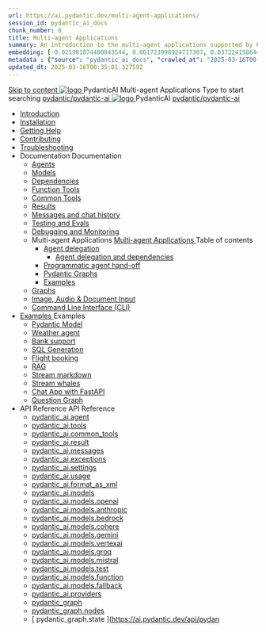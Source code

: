 ```yaml
---
url: https://ai.pydantic.dev/multi-agent-applications/
session_id: pydantic_ai_docs
chunk_number: 0
title: Multi-agent Applications
summary: An introduction to the multi-agent applications supported by PydanticAI, including links to installation, documentation, and support resources.
embedding: [-0.021981874480843544, 0.001723998924717307, 0.03722415864467621, -0.01302418950945139, 0.003423115238547325, 0.028664592653512955, -0.03267422318458557, 0.013038408011198044, -0.003033882472664118, 0.023858722299337387, 0.013244576752185822, -0.09884734451770782, -0.023659663274884224, -0.03969818353652954, 0.009405569173395634, -0.005811831448227167, -0.030911121517419815, 0.005680309608578682, 0.01062125526368618, 0.036513231694698334, 0.054912030696868896, 0.010862970724701881, 0.017474595457315445, 0.0220814049243927, 0.0009428674238733947, -0.009924545884132385, 0.003092534141615033, 0.045982781797647476, 0.003970529418438673, -0.04276939108967781, 0.0470065176486969, -0.011175778694450855, -0.030342379584908485, 0.00684267608448863, 0.02596306800842285, 0.00978946965187788, -0.0032720433082431555, 0.03105330839753151, -0.018555205315351486, 0.03716728463768959, 0.023887159302830696, -0.04109160229563713, 0.02931864559650421, 0.029034273698925972, -0.06187911704182625, 0.01327301375567913, -0.017716310918331146, 0.014858381822705269, 0.0021523325704038143, 0.00990321859717369, -0.07621141523122787, 0.006334363017231226, -0.02968832664191723, 0.013230358250439167, -0.025508074089884758, 0.004528607241809368, -0.03153673931956291, 0.00036412812187336385, -0.005136450286954641, -0.03267422318458557, 0.005157778039574623, 0.0037750243209302425, 0.005083130672574043, 0.07365207374095917, -0.04979335516691208, -0.0008251200779341161, -0.05937665328383446, 0.003661276074126363, -0.06654280424118042, -0.03386858105659485, 0.021981874480843544, 0.04092098027467728, -0.03295859321951866, -0.05644763261079788, -0.01645085960626602, -0.027072114869952202, 0.016123833134770393, 0.09913171082735062, -0.02515261061489582, -0.05061803013086319, -0.004464623983949423, 0.04003943130373955, -0.005136450286954641, -0.0196215957403183, -0.029290208593010902, -0.02883521467447281, -0.01874004490673542, -0.03273109719157219, -0.026645557954907417, -0.026929929852485657, -0.014175891876220703, 0.01215685810893774, -0.03156517446041107, 0.006007336545735598, 0.08377568423748016, 0.015555091202259064, 0.011900924146175385, 0.010436413809657097, -0.007699343375861645, 0.020247211679816246, 0.010727894492447376, -0.04060817137360573, -0.06893151998519897, 0.03867444768548012, 0.030655188485980034, -0.010813205502927303, -0.0006376130040735006, -0.00048787391278892756, -0.009170963428914547, 0.006181513424962759, -0.12682944536209106, -0.03184954822063446, -0.021754378452897072, 0.033470459282398224, -0.06404034048318863, -0.01792958751320839, 0.016095396131277084, 0.005189769901335239, 0.01794380694627762, -0.053547050803899765, -0.03329983726143837, 0.0090998699888587, 0.017801621928811073, 0.016564607620239258, 0.03051300346851349, 0.012469666078686714, -0.004962272942066193, -0.027882572263479233, -0.04820087552070618, -0.02209562249481678, 0.006412564776837826, -0.003689713077619672, 0.018327707424759865, -0.02518104761838913, -0.014616667293012142, -0.013891520909965038, -0.02879255823791027, -0.018114428967237473, -0.03628573194146156, 0.025067299604415894, 0.044333431869745255, -0.031508300453424454, -0.0006207284750416875, 0.04996397718787193, -0.02792522683739662, 0.034266699105501175, -0.034522633999586105, 0.0012698940699920058, -0.032873280346393585, 0.01314504723995924, 0.03213391825556755, 0.012526540085673332, -0.03978349640965462, -0.0381341427564621, -0.03642791882157326, 0.010585708543658257, 0.012014673091471195, 0.02265014685690403, 0.014367842115461826, -0.04996397718787193, -0.01933722384274006, 0.04615340381860733, -0.037053536623716354, -0.014076362363994122, -0.033470459282398224, -0.007400753907859325, -0.05013459920883179, -0.006782247219234705, -0.04791650548577309, -0.040721919387578964, -0.026702431961894035, -0.04948054626584053, -0.015611965209245682, 0.00031325238524004817, 0.024541212245821953, -0.034551069140434265, -0.02934708259999752, -0.029261771589517593, -0.026489153504371643, -0.03949912637472153, -0.015569309704005718, -0.00797660555690527, -0.03759383782744408, -0.028636153787374496, -0.0048485249280929565, -0.015796806663274765, 0.011552569456398487, 0.018029117956757545, -0.02988738752901554, 0.06802152842283249, 0.02822381630539894, 0.04746151342988014, 0.028934745118021965, 0.03665541484951973, 0.03435201197862625, -0.03435201197862625, 0.06068475916981697, -0.006170849781483412, 0.0031707361340522766, -0.0025717797689139843, 0.00447528762742877, -0.009185181930661201, 0.02543698064982891, 0.023588569834828377, 0.0005287522217258811, -0.036740727722644806, 0.023361073806881905, -0.013159265741705894, -0.00026282097678631544, -0.015896335244178772, 0.044049061834812164, -0.06460908055305481, 0.01677788607776165, -0.006864003837108612, -0.033697959035634995, -0.017389284446835518, -0.051897697150707245, 0.022991390898823738, -0.020844390615820885, 0.05704481154680252, -0.04092098027467728, 0.049594294279813766, 0.01626601815223694, -0.008623548783361912, -0.007699343375861645, 0.014055034145712852, 0.04245658218860626, -0.06381284445524216, 0.021071886643767357, 0.0246123056858778, 0.016706792637705803, 0.01848411187529564, -0.012654507532715797, -0.011438821442425251, 0.010308447293937206, -0.05533858761191368, 0.0335557721555233, -0.00692087784409523, 0.01342230848968029, -0.003995412029325962, 0.0009286488639190793, -7.881296187406406e-05, 0.011175778694450855, 0.015754150226712227, 0.012099984101951122, 0.011602334678173065, -0.016109613701701164, -0.034551069140434265, 0.02459808811545372, 0.0470065176486969, 0.04311063513159752, -0.010564381256699562, 0.002326509915292263, -0.0070879459381103516, 0.005317736882716417, -0.020616894587874413, -0.017403502017259598, -0.008666204288601875, -0.026432279497385025, 0.026915710419416428, -0.0072692325338721275, 0.03165048733353615, -0.017844276502728462, -0.00810457207262516, -0.008289413526654243, -0.0032187236938625574, -0.01383464690297842, 0.02849396876990795, -0.04086410626769066, -0.029574578627943993, 0.03548949584364891, 0.03429513797163963, 0.05852354317903519, -0.010066731832921505, -0.050731778144836426, 0.02016190066933632, 0.009306039661169052, 0.025266358628869057, -0.0029912269674241543, 0.00040456210263073444, -0.010415085591375828, 0.013351215980947018, 0.0569879375398159, 0.023133575916290283, 0.018057554960250854, 0.029432393610477448, 0.00032058381475508213, -0.02741335891187191, -0.015043223276734352, -0.0039029913023114204, 0.03500606492161751, 0.030114883556962013, 0.03608667477965355, -0.042684078216552734, 0.042115338146686554, -0.0039811935275793076, 0.05425797775387764, 0.01653617061674595, 0.02822381630539894, -0.021100323647260666, 0.049082424491643906, 0.019934402778744698, -0.016393985599279404, -0.013543166220188141, 0.009526426903903484, 0.015498217195272446, -0.01674944907426834, -0.011225542984902859, 0.04365094006061554, -0.04274095222353935, -0.03671228885650635, 0.024654962122440338, -0.014872600324451923, -0.05223894491791725, -0.03022863157093525, -0.040096305310726166, 0.07160460203886032, -0.02378763072192669, 0.049679603427648544, -0.029176458716392517, -0.04894024133682251, -0.04530029371380806, 0.03807726874947548, 0.004948054440319538, -0.059717901051044464, -0.0248540211468935, 0.02378763072192669, -0.0027886126190423965, -0.033982329070568085, -0.016010085120797157, 0.02910536713898182, -0.010592818260192871, -0.009647284634411335, 0.0226359274238348, -0.005698082968592644, -0.02768351137638092, -0.021470006555318832, 0.02744179591536522, -0.01984909176826477, 0.021711722016334534, -0.0571301244199276, -0.03753696382045746, -0.04336657002568245, -0.02513839118182659, -0.014872600324451923, 0.014346514828503132, 0.007798873353749514, 0.04410593584179878, -0.004418413620442152, -0.005822495091706514, -0.006782247219234705, -0.018868012353777885, -0.00048609660007059574, 0.03944225236773491, -0.019450973719358444, -0.013457855209708214, -0.017119131982326508, -0.014119017869234085, -0.02965988963842392, 0.01933722384274006, -0.07353832572698593, -0.007212358061224222, -0.003718150081112981, 0.0027352930046617985, -0.019450973719358444, 0.024199968203902245, -0.012647397816181183, -0.0330723412334919, 0.0022785223554819822, 0.0005954016814939678, 0.029233334586024284, -0.000638945959508419, -0.009448224678635597, -0.017503032460808754, -0.013635586947202682, -0.03472169488668442, -0.03253203630447388, 0.01047906931489706, -0.0022305345628410578, 0.018029117956757545, 0.018555205315351486, 0.008843936957418919, 0.0002156109403586015, 0.012839348055422306, 0.03912944346666336, 0.021029232069849968, -0.017702091485261917, 0.024199968203902245, -0.010990937240421772, 0.06062788516283035, 0.047944940626621246, -0.03020019456744194, 0.003167181508615613, 0.005925579462200403, 0.0054848045110702515, 0.0027068560011684895, -0.00252201477997005, -0.003065874334424734, 0.06341472268104553, 0.005594998598098755, -0.0036719399504363537, 0.018114428967237473, -0.02462652511894703, 0.009355803951621056, -0.025863537564873695, 0.028337564319372177, 0.06796465814113617, 0.03301546722650528, 0.011751629412174225, -0.009725486859679222, 0.04117691516876221, -0.037878211587667465, 0.013372544199228287, -0.02152688056230545, -0.020346742123365402, -0.04953742027282715, -0.016820542514324188, 0.033470459282398224, 0.03048456646502018, 0.04785963147878647, -0.00412693340331316, -0.05616326257586479, -0.02158375456929207, -0.020247211679816246, -0.06824902445077896, 0.03711041063070297, 0.07450518757104874, -0.020631112158298492, 0.0007877963944338262, -0.04112004116177559, 0.006007336545735598, 0.025664478540420532, 0.06295973062515259, 0.0024047119077295065, 0.015455560758709908, -0.038446951657533646, 0.012924659997224808, 0.022834986448287964, 0.005559451878070831, 0.016692575067281723, 0.010735003277659416, -0.05988852307200432, -0.033186089247465134, 0.02573557011783123, -0.004116269294172525, -0.025849319994449615, -0.012924659997224808, -0.04558466374874115, -0.005989563185721636, -0.012171076610684395, -0.00756426714360714, -0.0027974992990493774, 0.0025788890197873116, 0.025564948096871376, -0.019920185208320618, -0.04606809467077255, 0.08423067629337311, -0.0052466439083218575, 0.051073022186756134, -0.0035439729690551758, 0.048229314386844635, 0.021470006555318832, -0.050475843250751495, 0.014310968108475208, 0.0021256727632135153, -0.008460035547614098, 0.029148021712899208, -0.02209562249481678, -0.012043110094964504, 0.001588922692462802, 0.05656138062477112, -0.025493856519460678, -0.01344363670796156, -0.029261771589517593, -0.015455560758709908, -0.02014768123626709, 0.06671342253684998, 0.024526994675397873, -0.01272560004144907, 0.002566447714343667, 0.015313375741243362, -0.027456015348434448, -0.011083357967436314, 0.00879417173564434, 0.016280237585306168, 0.0560210756957531, -0.019195038825273514, -0.020304085686802864, 0.003396455431357026, 0.019465191289782524, -0.020360959693789482, 0.01524228323251009, 0.058011673390865326, -0.018313489854335785, 0.017261316999793053, -0.00798371434211731, -0.02604837901890278, -0.011822721920907497, -0.0340392030775547, -0.006679162848740816, 0.0204178337007761, -0.02627587504684925, -0.027313830330967903, 0.02968832664191723, 0.015711495652794838, -0.04279782623052597, 0.0010370652889832854, -0.0013454300351440907, -0.009711268357932568, 0.03187798336148262, -0.0560210756957531, -0.020261431112885475, -0.0038603355642408133, 0.024427464231848717, 0.014517136849462986, 0.035688553005456924, 0.004482396878302097, 0.025380106642842293, -0.011602334678173065, -0.0039811935275793076, 0.022223589941859245, -0.02934708259999752, -0.015114315785467625, 0.011829831637442112, 0.022564833983778954, -0.025266358628869057, -0.025408543646335602, -0.029290208593010902, -0.012512321583926678, -0.012974424287676811, 0.02206718549132347, 0.007052399683743715, 0.013479183427989483, -0.0012885559117421508, -0.05840979143977165, 0.023844504728913307, 0.010194698348641396, 0.0048769619315862656, -0.03657010570168495, -0.026958366855978966, -0.009178072214126587, -0.00650143064558506, -0.016962727531790733, 0.007877075113356113, -0.009647284634411335, 0.006355690769851208, 0.014716196805238724, -0.00615307642146945, -0.004514388740062714, 0.01564040221273899, 0.06716842204332352, -0.010308447293937206, 0.02152688056230545, -0.02402934618294239, 0.019678469747304916, 0.01701960153877735, -0.010607036761939526, -0.018014900386333466, 0.02545120008289814, -0.0005163110326975584, -0.006010890938341618, -0.026631340384483337, 0.017232879996299744, 0.009561973623931408, -0.02774038538336754, 0.033442024141550064, 0.027484452351927757, -0.015270720236003399, -0.03574542701244354, -0.005794058088213205, 0.0073012239299714565, -0.011289526708424091, -0.009078542701900005, -0.025593385100364685, -0.01218529511243105, 0.001944386400282383, -0.00523598026484251, -0.022479522973299026, -0.018939105793833733, -0.004692120477557182, -0.031821109354496, -0.020474707707762718, 0.008417380042374134, 0.014446044340729713, -0.02931864559650421, -0.006465884391218424, -0.015739932656288147, -0.0039563109166920185, 0.006682717241346836, 0.019792217761278152, 0.020929701626300812, -0.013528947718441486, -0.02098657563328743, -0.03165048733353615, -0.026247438043355942, 0.01119710598140955, 0.042342834174633026, -0.0065618595108389854, -0.045726850628852844, 0.016550390049815178, 0.003240051446482539, -0.04814400151371956, -0.019678469747304916, 0.01598164811730385, -0.0016191371250897646, -0.003824789309874177, -0.0025024644564837217, 0.009853453375399113, -0.013400981202721596, 0.007628250867128372, -0.004158925265073776, -0.0050618029199540615, 0.008196992799639702, -0.035688553005456924, -0.0063734641298651695, 0.03156517446041107, -0.03543262183666229, 0.02014768123626709, 0.047632135450839996, -0.04276939108967781, -0.008260976523160934, 0.008559565991163254, 0.025095736607909203, 0.005591443739831448, 0.002106122439727187, 0.006270379293709993, 0.005203988403081894, -0.054940465837717056, -0.027001021429896355, -0.008758625015616417, -0.03025706857442856, 0.02717164345085621, 0.03782133758068085, 0.016436640173196793, -0.009434006176888943, 0.008460035547614098, -0.015526654198765755, -0.02043205313384533, 0.026091035455465317, -0.04163190722465515, 0.014957912266254425, 0.02235155738890171, -0.016138050705194473, -0.021384695544838905, 0.031138619408011436, -0.028294909745454788, -0.007077281828969717, -0.006938651204109192, 0.020887047052383423, -0.01733240857720375, 0.002610880881547928, -0.016578827053308487, 0.012263497337698936, 0.005630544852465391, 0.02934708259999752, -0.004777431953698397, -0.006366354878991842, -0.02570713311433792, -0.023673880845308304, 0.02742757834494114, -0.053035181015729904, 0.016322892159223557, 0.033157654106616974, -0.022237807512283325, -0.016891634091734886, 0.02237999439239502, 0.041830968111753464, 0.04871274530887604, 0.007969495840370655, 0.0025895528960973024, -0.01625180058181286, 0.01537024974822998, 0.03864601254463196, 0.04447561502456665, -0.007287005428224802, -0.010528834536671638, 0.009590410627424717, -0.040124740451574326, -0.02597728557884693, 0.024242622777819633, -0.02988738752901554, 0.007550048641860485, -0.08115947246551514, 0.03560324385762215, 0.06227723881602287, -0.023432165384292603, 0.008588002994656563, 0.015014786273241043, 0.01146725844591856, 0.03389701619744301, 0.020360959693789482, -0.010848751291632652, 0.016962727531790733, 0.01047906931489706, 0.011552569456398487, 0.014929475262761116, -0.014296749606728554, 0.02742757834494114, -0.026474935933947563, -0.11562522500753403, -0.0341813899576664, 0.008979013189673424, -0.0021238955669105053, 0.0031067526433616877, -0.02934708259999752, -0.01554087270051241, 0.005996672436594963, 0.017218660563230515, 0.030967997387051582, -0.029858950525522232, -0.0134507454931736, 0.00812590029090643, -0.023673880845308304, 0.006419674027711153, -0.005058248061686754, 0.016095396131277084, -0.0033822369296103716, 0.008993231691420078, -0.006682717241346836, -0.02739914134144783, -0.030029572546482086, 0.01983487419784069, -0.011623662896454334, 0.0014822835801169276, 0.001955050276592374, -0.0243705902248621, -0.035660117864608765, 0.023844504728913307, -0.009988529607653618, -0.01760256104171276, 0.002170105930417776, -0.001414745463989675, 0.0014023042749613523, -0.017815839499235153, 0.004265564028173685, -0.00879417173564434, -0.05394516885280609, 0.013400981202721596, -0.03378326818346977, 0.002235866617411375, 0.0012636734172701836, -0.022294683381915092, -0.023432165384292603, -0.0042726737447083, -0.041518159210681915, -0.02353169582784176, 0.028678810223937035, 0.05519640073180199, -0.0313376784324646, 1.5995865396689624e-05, -0.009561973623931408, 0.012441229075193405, 0.0023034047335386276, -0.004606809467077255, 0.004759658593684435, 0.009647284634411335, -0.013820428401231766, 0.00014396279584616423, -0.006305926013737917, -0.003156517632305622, 0.003124525770545006, 0.0005380831426009536, -0.03571699187159538, 0.0381341427564621, 0.0046388013288378716, -0.021925000473856926, 0.008538237772881985, -0.023432165384292603, -0.019678469747304916, 0.01619492471218109, -0.015796806663274765, -0.011836940422654152, 0.0009810797637328506, 0.012206623330712318, 0.006565414369106293, -0.035375747829675674, 0.009320258162915707, -0.03304390609264374, 0.014026597142219543, 0.0026624230667948723, -0.00649787625297904, -0.014510028064250946, 0.0048805163241922855, -0.00026459828950464725, 0.0022714128717780113, -0.003506649285554886, 0.01494369376450777, -0.028693029657006264, -0.04134753718972206, -0.03278797119855881, -0.04760369658470154, 0.011133122257888317, 0.003878108924254775, -0.014467372559010983, 0.004343766253441572, -0.02269280143082142, 0.021100323647260666, -0.11289526522159576, -0.010806095786392689, -0.002538010710850358, -0.021413132548332214, 0.03966974839568138, -0.01785849593579769, 0.030285505577921867, 0.028166942298412323, -0.016991164535284042, -0.024654962122440338, 0.01521384622901678, -0.0042726737447083, -0.031792670488357544, 0.0030427691526710987, 0.027498671784996986, -0.018654733896255493, 0.04313907399773598, 0.006785801611840725, 0.0310248713940382, -0.001689341152086854, -0.034551069140434265, 0.00600378168746829, -0.019763780757784843, 0.04777431860566139, -0.048513684421777725, 0.010301337577402592, -0.004030958283692598, 0.018569422885775566, 0.04112004116177559, 0.0035812966525554657, -0.02826647274196148, -0.0335557721555233, -0.014318076893687248, 0.02265014685690403, -0.01160944439470768, 0.05292143300175667, 0.003814125433564186, 0.028636153787374496, 0.018071774393320084, -0.0019941513892263174, -0.006202841177582741, -0.014630885794758797, 0.02604837901890278, 0.008168555796146393, 0.02348904125392437, 0.0028988064732402563, -0.014588229358196259, -0.0034622163511812687, -0.006593851372599602, 0.017958026379346848, 0.023631226271390915, 0.02073064260184765, 0.0005580779979936779, 0.009540645405650139, 0.023389510810375214, 0.0340392030775547, -0.05169863998889923, 0.025309015065431595, 0.008680423721671104, 0.011637881398200989, -0.011381947435438633, 0.016393985599279404, -0.0090998699888587, -0.02492511458694935, -0.02739914134144783, -0.005140005145221949, -0.04279782623052597, 0.020289868116378784, -0.011403274722397327, 0.0026410953141748905, -0.00797660555690527, 0.033385150134563446, 0.011723192408680916, -0.016848979517817497, -0.004226463381201029, 0.013877302408218384, 0.01626601815223694, 0.009860563091933727, 0.005925579462200403, -0.03159361332654953, 0.035119812935590744, -0.04163190722465515, -0.022579053416848183, 0.027911009266972542, -0.0341813899576664, -0.00879417173564434, 0.0006109531968832016, -0.014488699845969677, 0.0050618029199540615, -0.00252023758366704, 0.015853680670261383, -0.01982065476477146, 0.009306039661169052, 0.009689940139651299, -0.02324732579290867, 0.012192404828965664, -0.020616894587874413, 0.02570713311433792, 0.010713675990700722, 0.014119017869234085, 0.056362323462963104, 0.02577822655439377, 0.0015267165144905448, 0.01898176036775112, -0.02712898887693882, 0.02515261061489582, -0.007962387055158615, -0.04049442335963249, -0.015555091202259064, 0.021185636520385742, 0.011972016654908657, 0.021754378452897072, -0.004190916661173105, -0.012206623330712318, -0.018654733896255493, -0.019749563187360764, 0.06580343842506409, -0.011751629412174225, -0.05613482743501663, 0.005072467029094696, 0.02931864559650421, -0.02237999439239502, -0.01734662801027298, 0.050447408109903336, -0.0020599120762199163, -0.021910781040787697, -0.004812978208065033, 0.0043473211117088795, -0.015284938737750053, 0.005946907680481672, 0.02715742588043213, 0.009497989900410175, -0.05519640073180199, 0.031138619408011436, -0.004905398935079575, 0.003966974560171366, 0.036541666835546494, -0.031167056411504745, 0.001972823403775692, 0.003147630952298641, 0.012313262559473515, -0.020304085686802864, -0.008410271257162094, -0.014019487425684929, -0.04316750913858414, -0.01326590497046709, -0.007628250867128372, -0.002226979937404394, -0.009540645405650139, -0.01707647554576397, 0.021171417087316513, -0.010308447293937206, -0.007162593305110931, 0.03076893649995327, -0.0005367501871660352, 0.01470197830349207, -0.020545801147818565, -0.05536702275276184, -0.009697049856185913, -0.003572409972548485, -0.024128874763846397, 0.05812542140483856, 0.0026499817613512278, -0.021342039108276367, -0.008616439998149872, -0.01161655317991972, -0.011218434199690819, -0.018526768311858177, -0.005523905623704195, -0.0066116247326135635, -0.007077281828969717, -0.0008477809024043381, 0.025109954178333282, 0.02737070433795452, 0.020545801147818565, 0.07405019551515579, 0.056618254631757736, -0.002161219250410795, -0.022195152938365936, 0.03275953233242035, -0.005563006736338139, -0.012341699562966824, -0.002610880881547928, 0.010599927045404911, 0.03839007765054703, -0.004862743429839611, -0.005015592556446791, 0.009327366948127747, -0.015256501734256744, 0.03079737350344658, 0.03887350857257843, -0.005225316155701876, -0.01982065476477146, 0.05172707512974739, -0.024157311767339706, 0.01728975400328636, 0.027313830330967903, 0.0067715831100940704, -0.00023704984050709754, -0.012490994296967983, 0.008915029466152191, 0.024654962122440338, 0.012071547098457813, -0.008538237772881985, 0.009355803951621056, 0.036200422793626785, -0.013514729216694832, -0.021398913115262985, 0.022863425314426422, 0.019778000190854073, 0.005371056497097015, 0.007201694417744875, 0.0006975975120440125, 0.012633179314434528, -0.016820542514324188, 0.013791991397738457, -0.026403842493891716, -0.009576192125678062, -0.012142639607191086, 0.00252201477997005, -0.017886932939291, -0.024996206164360046, -0.018014900386333466, 0.005129341036081314, 0.020218774676322937, 0.013791991397738457, 0.004290446639060974, 0.006565414369106293, 0.01215685810893774, 0.010258682072162628, -0.0226359274238348, 0.02206718549132347, -0.02294873632490635, -0.00733677064999938, 0.03668385371565819, -0.014495809562504292, 0.027086332440376282, 0.020787516608834267, 0.009348695166409016, -0.013486292213201523, -0.006241942290216684, 0.014858381822705269, 0.001935499836690724, -0.013813318684697151, 0.016721012070775032, 0.017147568985819817, 0.040437549352645874, 0.0403522364795208, -0.003103198017925024, -0.021441569551825523, -0.01510009728372097, 0.02486823871731758, 0.029034273698925972, -0.0006380573031492531, 0.019422536715865135, -0.025095736607909203, 0.035688553005456924, 0.013656915165483952, -0.01619492471218109, 0.004763213451951742, 0.010642582550644875, 0.017744747921824455, 0.009448224678635597, -0.003559968899935484, -0.01047906931489706, -0.02542276307940483, 0.006807129830121994, 0.0008340066997334361, 0.013998160138726234, 0.021683285012841225, -0.038731321692466736, 0.018882231786847115, 0.004830751568078995, 0.007493174634873867, -0.025081517174839973, -0.01089851651340723, -0.02237999439239502, -0.02408622018992901, -0.0015453783562406898, -0.011744520626962185, -0.03912944346666336, 0.0031174165196716785, -0.009142526425421238, -0.013066845014691353, 0.012590523809194565, -0.021697502583265305, -0.018285052850842476, -0.04254189506173134, -0.0007535830372944474, -0.00029703433392569423, 0.02883521467447281, 0.01653617061674595, 0.004176698159426451, -0.013308560475707054, -0.019465191289782524, -0.0015578196616843343, -0.0018306380370631814, -0.002107899636030197, 0.010464850813150406, -0.028337564319372177, 0.0246123056858778, 0.02940395660698414, -0.0013472073478624225, 0.01814286597073078, 0.0181997399777174, -0.0016537947813048959, -0.0014289640821516514, -0.07467581331729889, 0.04080723226070404, 0.022152496501803398, -0.03352733328938484, -0.023147795349359512, 0.022749675437808037, 0.012171076610684395, 0.026460716500878334, 0.015811024233698845, -0.06472282856702805, -0.023034047335386276, -0.026688214391469955, -0.0022714128717780113, 0.0061388579197227955, 0.019522065296769142, 0.017517250031232834, 0.013123719021677971, -0.002472250023856759, -0.030399255454540253, 0.010152042843401432, 0.013187702745199203, -0.0017586565809324384, -0.020588457584381104, 0.016351329162716866, 0.02289186231791973, -0.010884298011660576, 0.02380184829235077, -0.045158106833696365, -0.000881105603184551, -0.06290285289287567, -0.00248469109646976, -0.0009784138528630137, -0.05093083903193474, -0.002628654008731246, -0.022564833983778954, -0.0022163160610944033, -0.017886932939291, 0.02519526705145836, -0.012341699562966824, 0.011126013472676277, -0.002729961182922125, -0.007649578619748354, -0.0027779487427324057, 0.08997496962547302, -0.007521611638367176, -0.03457950800657272, 0.0290484931319952, 0.013927067629992962, 0.02240843139588833, 0.009796579368412495, 0.003895882051438093, -0.006217059679329395, -0.030911121517419815, -0.01791536994278431, 0.03981193155050278, 0.02849396876990795, -0.015825243666768074, 0.006526313256472349, -0.013017079792916775, 0.0012832238571718335, 0.0070630633272230625, 0.025394326075911522, 0.01118999719619751, 0.016877416521310806, 0.05388829484581947, -0.029148021712899208, -0.019763780757784843, 0.019650032743811607, -0.012704271823167801, 0.021711722016334534, -0.03554636985063553, 0.022749675437808037, 0.02627587504684925, 0.01285356655716896, -0.058580417186021805, 0.0018270834116265178, -0.0015800361288711429, -0.03324296325445175, 0.031764235347509384, 0.010699456557631493, -0.018341926857829094, -0.01047906931489706, 0.01035110279917717, 0.027256956323981285, 0.0036719399504363537, -0.0056945281103253365, 0.0032009505666792393, 0.0018146421061828732, 0.019706906750798225, 0.03767915070056915, -0.02796788327395916, 0.008872373960912228, 0.012832239270210266, -0.03238984942436218, 0.028451314195990562, 4.9348356697009876e-05, -0.01200756337493658, -0.016962727531790733, -0.014360733330249786, -0.016337111592292786, 0.06375596672296524, 0.027839915826916695, 0.03193485736846924, -0.0458974726498127, 0.015000567771494389, 0.0035901833325624466, 0.0248540211468935, -0.005531014874577522, -0.0560210756957531, 0.003032105276361108, -0.013628478161990643, 0.011545460671186447, 0.05565139651298523, -0.008993231691420078, 0.019365660846233368, 0.02046049013733864, 0.006451665889471769, 0.0005989563069306314, 0.027185862883925438, 0.008630658499896526, -0.00030703176162205637, 0.025351669639348984, 0.03378326818346977, -0.0023211778607219458, -0.011147341690957546, -0.008005042560398579, 0.038702886551618576, -0.02401512674987316, -0.03583073988556862, 0.015853680670261383, 0.0028614827897399664, -0.04788806661963463, 0.006046437192708254, 0.002043916145339608, 0.007877075113356113, -0.009185181930661201, 0.036484792828559875, 0.009590410627424717, 0.016678355634212494, -0.010976718738675117, 0.02206718549132347, -0.00202614301815629, 0.029745200648903847, 0.004709893837571144, -0.0005731852143071592, -0.04862743243575096, 0.013329888693988323, -0.014773070812225342, 0.01284645777195692, -0.01565462164580822, -0.004482396878302097, -0.0020599120762199163, 0.021612191572785378, 0.024271059781312943, 0.018000680953264236, 0.014844163320958614, -0.001040619914419949, -0.02124251052737236, 0.0031280803959816694, -0.016337111592292786, -0.014915256761014462, -0.030001135542988777, -0.009981420822441578, 0.007877075113356113, -0.023602789267897606, -0.008019261062145233, -0.015725713223218918, 0.0038212346844375134, 0.02793944627046585, 0.010343993082642555, -0.00692087784409523, -0.008317850530147552, -0.011353510431945324, -0.012512321583926678, 0.01984909176826477, 0.011374837718904018, -0.006938651204109192, -0.008310740813612938, 0.00039767500129528344, 0.019394099712371826, -0.01020891685038805, -0.017716310918331146, 0.014716196805238724, -0.008140118792653084, 0.02940395660698414, 0.01896754279732704, -0.02688727341592312, -0.01035110279917717, -0.014602447859942913, 0.017844276502728462, -0.011829831637442112, -0.020218774676322937, 0.0004285559116397053, -0.004446850623935461, -0.004144706763327122, 0.010692347772419453, 0.01814286597073078, 0.016408203169703484, -0.05258018895983696, 0.017801621928811073, -0.0310248713940382, -0.008182774297893047, -0.010592818260192871, 0.004567708354443312, -0.008588002994656563, -0.005207542795687914, 0.0050369203090667725, 0.021740159019827843, 0.0074789561331272125, 0.013209030963480473, 0.017559906467795372, 0.024399027228355408, -0.00939845945686102, 0.02014768123626709, -0.02520948462188244, 0.006874667946249247, 0.01704803854227066, 0.013635586947202682, -0.006145967170596123, 0.006007336545735598, -0.01386308390647173, 0.017446158453822136, -0.015427123755216599, -0.01200756337493658, -0.02542276307940483, 0.020759079605340958, -0.010400867089629173, -0.0003796796372625977, 0.006469439249485731, -0.02965988963842392, -0.006565414369106293, -0.00523598026484251, -0.031764235347509384, -0.0012743372935801744, 0.008196992799639702, 0.008922138251364231, 0.006305926013737917, 0.019706906750798225, 0.04444717988371849, -0.007255014032125473, -0.00489473482593894, 0.025621822103857994, 0.028707247227430344, -0.026517590507864952, 0.010137824341654778, -0.010735003277659416, 0.0039278739131987095, -0.0290484931319952, 0.02182547003030777, 0.015555091202259064, 0.014225657097995281, -0.0012672280427068472, -0.0090998699888587, -0.0011161559959873557, -0.0010868302779272199, -0.0013676465023308992, 0.00909276120364666, 0.01622336357831955, -0.0046174731105566025, 0.014069252647459507, 0.013372544199228287, -0.0005625212797895074, -0.021370476111769676, -0.010656801052391529, 0.0028988064732402563, 0.013799100182950497, -0.03406763821840286, 0.018640516325831413, 0.006071319803595543, 0.024498557671904564, -0.00783441960811615, -0.014716196805238724, 0.014474481344223022, 0.029716763645410538, -0.011431712657213211, 0.0067680287174880505, -0.0008193437824957073, -0.00922072771936655, -0.02547963708639145, -0.02822381630539894, 0.003442665794864297, 0.030029572546482086, -0.0048485249280929565, -0.01158811617642641, 0.02685883641242981, -0.008779953233897686, 0.023944033309817314, -0.017744747921824455, 0.0027281837537884712, -0.005232425406575203, -0.00531418202444911, -0.03992568328976631, 0.012078655883669853, 0.008751516230404377, 0.023972470313310623, -0.007848638109862804, -0.020318305119872093, 0.010692347772419453, -0.029460830613970757, 0.007948167622089386, -0.004905398935079575, -0.005922025069594383, 0.01023024506866932, -0.0368829108774662, -0.003469325602054596, 0.004681456834077835, 0.01302418950945139, -0.0036026244051754475, 0.024797147139906883, -0.04026692733168602, -0.0010619477834552526, -0.047120265662670135, -0.02317623235285282, 0.015356031246483326, 0.01896754279732704, -0.010877189226448536, 0.005591443739831448, -0.003803461557254195, -0.003304034937173128, 0.01982065476477146, -0.009604629129171371, -0.013351215980947018, -0.036826036870479584, 0.004606809467077255, 0.0006504985503852367, -0.0006789356702938676, -0.012114202603697777, 0.02206718549132347, 0.010692347772419453, -0.005253753159195185, -0.013699570670723915, 0.03159361332654953, -0.007962387055158615, 0.03668385371565819, 0.014097689650952816, 0.01876848191022873, -0.010422195307910442, 0.020801734179258347, 0.03267422318458557, -0.008147227577865124, 0.007571376394480467, 0.0058722603134810925, 0.0011348178377375007, -0.01989174820482731, -0.002920134225860238, 0.04558466374874115, 0.013742226175963879, 0.009874781593680382, 0.033442024141550064, 0.00048698525642976165, 0.018057554960250854, -0.03944225236773491, 0.03329983726143837, 0.014844163320958614, -0.00978236086666584, 0.009327366948127747, -0.01564040221273899, 0.014190110377967358, 0.057812612503767014, -0.0026073262561112642, 0.015811024233698845, -0.028124287724494934, 0.008836827240884304, 0.01425409410148859, -0.020261431112885475, 0.025081517174839973, -0.008367614820599556, 0.043992187827825546, 0.008054806850850582, -0.029773637652397156, -0.015796806663274765, 0.010287119075655937, 0.006654280237853527, 0.023560132831335068, -0.006181513424962759, 0.04148972034454346, -0.028991619125008583, 0.017247097566723824, 0.017261316999793053, 0.0001532937167212367, 0.013614259660243988, 0.04003943130373955, 0.002090126508846879, -0.03503450006246567, -0.013244576752185822, -0.02124251052737236, -0.019209258258342743, 0.0020492481999099255, 0.0005309738917276263, 0.02937551960349083, 0.006441002245992422, -0.027825698256492615, -0.00909276120364666, 0.013664023950695992, 0.020616894587874413, 0.012910441495478153, 0.003149408381432295, 0.002127450192347169, -0.001662681344896555, -0.021342039108276367, 0.004205135628581047, -0.042371273040771484, 0.01933722384274006, -0.014630885794758797, -0.030285505577921867, 0.0037643604446202517, 0.008609330281615257, -0.00482008745893836, 0.027271173894405365, 0.0018466338515281677, -0.031422991305589676, -0.00797660555690527, 0.005079576279968023, 0.013479183427989483, -0.007535830140113831, 0.03918631747364998, -0.035148248076438904, -0.02572135254740715, -0.012519431300461292, -0.033100780099630356, 0.013948394916951656, 0.010592818260192871, -0.04512966796755791, 0.014367842115461826, -0.012441229075193405, 0.02603415958583355, 0.0038496716879308224, 0.016010085120797157, 0.0009375354857183993, -0.009853453375399113, 0.004677901975810528, -0.009725486859679222]
metadata : {"source": "pydantic_ai_docs", "crawled_at": "2025-03-16T00:35:01.326082", "url_path": "/multi-agent-applications/", "chunk_size": 5000}
updated_dt: 2025-03-16T00:35:01.327592
---
```

[ Skip to content ](https://ai.pydantic.dev/multi-agent-applications/#multi-agent-applications)
[ ![logo](https://ai.pydantic.dev/img/logo-white.svg) ](https://ai.pydantic.dev/ "PydanticAI")
PydanticAI 
Multi-agent Applications 
Type to start searching
[ pydantic/pydantic-ai  ](https://github.com/pydantic/pydantic-ai "Go to repository")
[ ![logo](https://ai.pydantic.dev/img/logo-white.svg) ](https://ai.pydantic.dev/ "PydanticAI") PydanticAI 
[ pydantic/pydantic-ai  ](https://github.com/pydantic/pydantic-ai "Go to repository")
  * [ Introduction  ](https://ai.pydantic.dev/)
  * [ Installation  ](https://ai.pydantic.dev/install/)
  * [ Getting Help  ](https://ai.pydantic.dev/help/)
  * [ Contributing  ](https://ai.pydantic.dev/contributing/)
  * [ Troubleshooting  ](https://ai.pydantic.dev/troubleshooting/)
  * Documentation  Documentation 
    * [ Agents  ](https://ai.pydantic.dev/agents/)
    * [ Models  ](https://ai.pydantic.dev/models/)
    * [ Dependencies  ](https://ai.pydantic.dev/dependencies/)
    * [ Function Tools  ](https://ai.pydantic.dev/tools/)
    * [ Common Tools  ](https://ai.pydantic.dev/common_tools/)
    * [ Results  ](https://ai.pydantic.dev/results/)
    * [ Messages and chat history  ](https://ai.pydantic.dev/message-history/)
    * [ Testing and Evals  ](https://ai.pydantic.dev/testing-evals/)
    * [ Debugging and Monitoring  ](https://ai.pydantic.dev/logfire/)
    * Multi-agent Applications  [ Multi-agent Applications  ](https://ai.pydantic.dev/multi-agent-applications/) Table of contents 
      * [ Agent delegation  ](https://ai.pydantic.dev/multi-agent-applications/#agent-delegation)
        * [ Agent delegation and dependencies  ](https://ai.pydantic.dev/multi-agent-applications/#agent-delegation-and-dependencies)
      * [ Programmatic agent hand-off  ](https://ai.pydantic.dev/multi-agent-applications/#programmatic-agent-hand-off)
      * [ Pydantic Graphs  ](https://ai.pydantic.dev/multi-agent-applications/#pydantic-graphs)
      * [ Examples  ](https://ai.pydantic.dev/multi-agent-applications/#examples)
    * [ Graphs  ](https://ai.pydantic.dev/graph/)
    * [ Image, Audio & Document Input  ](https://ai.pydantic.dev/input/)
    * [ Command Line Interface (CLI)  ](https://ai.pydantic.dev/cli/)
  * [ Examples  ](https://ai.pydantic.dev/examples/)
Examples 
    * [ Pydantic Model  ](https://ai.pydantic.dev/examples/pydantic-model/)
    * [ Weather agent  ](https://ai.pydantic.dev/examples/weather-agent/)
    * [ Bank support  ](https://ai.pydantic.dev/examples/bank-support/)
    * [ SQL Generation  ](https://ai.pydantic.dev/examples/sql-gen/)
    * [ Flight booking  ](https://ai.pydantic.dev/examples/flight-booking/)
    * [ RAG  ](https://ai.pydantic.dev/examples/rag/)
    * [ Stream markdown  ](https://ai.pydantic.dev/examples/stream-markdown/)
    * [ Stream whales  ](https://ai.pydantic.dev/examples/stream-whales/)
    * [ Chat App with FastAPI  ](https://ai.pydantic.dev/examples/chat-app/)
    * [ Question Graph  ](https://ai.pydantic.dev/examples/question-graph/)
  * API Reference  API Reference 
    * [ pydantic_ai.agent  ](https://ai.pydantic.dev/api/agent/)
    * [ pydantic_ai.tools  ](https://ai.pydantic.dev/api/tools/)
    * [ pydantic_ai.common_tools  ](https://ai.pydantic.dev/api/common_tools/)
    * [ pydantic_ai.result  ](https://ai.pydantic.dev/api/result/)
    * [ pydantic_ai.messages  ](https://ai.pydantic.dev/api/messages/)
    * [ pydantic_ai.exceptions  ](https://ai.pydantic.dev/api/exceptions/)
    * [ pydantic_ai.settings  ](https://ai.pydantic.dev/api/settings/)
    * [ pydantic_ai.usage  ](https://ai.pydantic.dev/api/usage/)
    * [ pydantic_ai.format_as_xml  ](https://ai.pydantic.dev/api/format_as_xml/)
    * [ pydantic_ai.models  ](https://ai.pydantic.dev/api/models/base/)
    * [ pydantic_ai.models.openai  ](https://ai.pydantic.dev/api/models/openai/)
    * [ pydantic_ai.models.anthropic  ](https://ai.pydantic.dev/api/models/anthropic/)
    * [ pydantic_ai.models.bedrock  ](https://ai.pydantic.dev/api/models/bedrock/)
    * [ pydantic_ai.models.cohere  ](https://ai.pydantic.dev/api/models/cohere/)
    * [ pydantic_ai.models.gemini  ](https://ai.pydantic.dev/api/models/gemini/)
    * [ pydantic_ai.models.vertexai  ](https://ai.pydantic.dev/api/models/vertexai/)
    * [ pydantic_ai.models.groq  ](https://ai.pydantic.dev/api/models/groq/)
    * [ pydantic_ai.models.mistral  ](https://ai.pydantic.dev/api/models/mistral/)
    * [ pydantic_ai.models.test  ](https://ai.pydantic.dev/api/models/test/)
    * [ pydantic_ai.models.function  ](https://ai.pydantic.dev/api/models/function/)
    * [ pydantic_ai.models.fallback  ](https://ai.pydantic.dev/api/models/fallback/)
    * [ pydantic_ai.providers  ](https://ai.pydantic.dev/api/providers/)
    * [ pydantic_graph  ](https://ai.pydantic.dev/api/pydantic_graph/graph/)
    * [ pydantic_graph.nodes  ](https://ai.pydantic.dev/api/pydantic_graph/nodes/)
    * [ pydantic_graph.state  ](https://ai.pydantic.dev/api/pydan